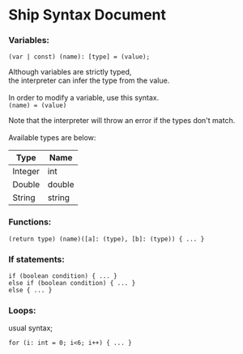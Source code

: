 # Ship Syntax Document

### Variables:
`(var | const) (name): [type] = (value);`

Although variables are strictly typed,\
the interpreter can infer the type from the value.\
\
In order to modify a variable, use this syntax.\
`(name) = (value)`

Note that the interpreter will throw an error if the types don't match.
\
\
Available types are below:

| Type    | Name   |
|---------|--------|
| Integer | int    |
| Double  | double |
| String  | string |


### Functions:
`
(return type) (name)([a]: (type), [b]: (type)) { ... }
`



### If statements:

`if (boolean condition) { ... }`\
`else if (boolean condition) { ... }`\
`else { ... }`


### Loops:
usual syntax;

`for (i: int = 0; i<6; i++) {
    ...
}`









